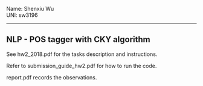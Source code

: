 Name: Shenxiu Wu       
UNI: sw3196 


---------------------------------------------------------
NLP - POS tagger with CKY algorithm
---------------------------------------------------------

See hw2_2018.pdf for the tasks description and instructions.

Refer to submission_guide_hw2.pdf for how to run the code.

report.pdf records the observations.



